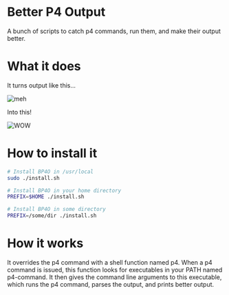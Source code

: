 # Better P4 Output

A bunch of scripts to catch p4 commands, run them, and make their output better.

# What it does

It turns output like this...

![meh](http://i.imgur.com/euoNBOw.png)

Into this!

![WOW](http://i.imgur.com/atCFBp6.png)

# How to install it

```bash
# Install BP4O in /usr/local
sudo ./install.sh

# Install BP4O in your home directory
PREFIX=$HOME ./install.sh

# Install BP4O in some directory
PREFIX=/some/dir ./install.sh
```

# How it works

It overrides the p4 command with a shell function named p4.
When a p4 command is issued, this function looks for executables in your PATH named p4-command.
It then gives the command line arguments to this executable, which runs the p4 command, parses the output, and prints better output.
